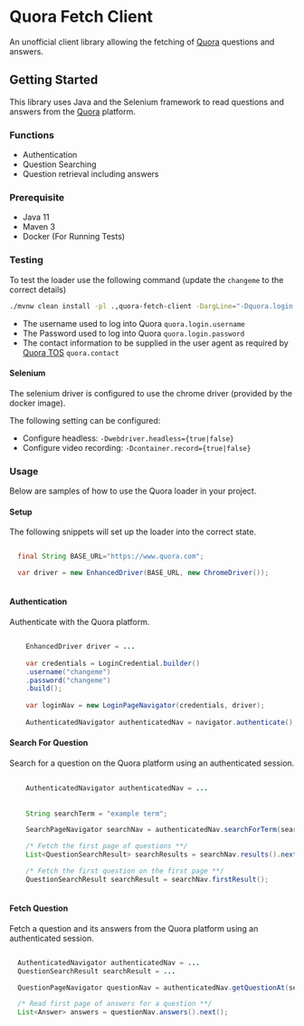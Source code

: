 # Quora Fetch Client

An unofficial client library allowing the fetching of [Quora](https://www.quora.com/) questions and answers. 

## Getting Started

This library uses Java and the Selenium framework to read questions and answers from the [Quora](https://www.quora.com/)  platform.

### Functions

- Authentication
- Question Searching
- Question retrieval including answers

### Prerequisite

- Java 11
- Maven 3
- Docker (For Running Tests)

### Testing

To test the loader use the following command (update the `changeme` to the correct details)

```BASH
./mvnw clean install -pl .,quora-fetch-client -DargLine="-Dquora.login.username=changeme -Dquora.login.password=changeme -Dquora.contact=changeme"
```

- The username used to log into Quora `quora.login.username` 
- The Password used to log into Quora `quora.login.password`
- The contact information to be supplied in the user agent as required by [Quora TOS](https://www.quora.com/about/tos) `quora.contact`

#### Selenium

The selenium driver is configured to use the chrome driver (provided by the docker image). 

The following setting can be configured:

- Configure headless: `-Dwebdriver.headless={true|false}`
- Configure video recording: `-Dcontainer.record={true|false}`

### Usage

Below are samples of how to use the Quora loader in your project.

#### Setup

The following snippets will set up the loader into the correct state.

```JAVA

  final String BASE_URL="https://www.quora.com";

  var driver = new EnhancedDriver(BASE_URL, new ChromeDriver());
  
```

#### Authentication

Authenticate with the Quora platform.

```JAVA

    EnhancedDriver driver = ...
        
    var credentials = LoginCredential.builder()
    .username("changeme")
    .password("changeme")
    .build();
    
    var loginNav = new LoginPageNavigator(credentials, driver);
    
    AuthenticatedNavigator authenticatedNav = navigator.authenticate();

```

#### Search For Question

Search for a question on the Quora platform using an authenticated session.

```JAVA
    
    AuthenticatedNavigator authenticatedNav = ...
        
        
    String searchTerm = "example term";

    SearchPageNavigator searchNav = authenticatedNav.searchForTerm(searchTerm);

    /* Fetch the first page of questions **/
    List<QuestionSearchResult> searchResults = searchNav.results().next();

    /* Fetch the first question on the first page **/
    QuestionSearchResult searchResult = searchNav.firstResult();
    
```

#### Fetch Question

Fetch a question and its answers from the Quora platform using an authenticated session.

```JAVA

  AuthenticatedNavigator authenticatedNav = ...
  QuestionSearchResult searchResult = ...

  QuestionPageNavigator questionNav = authenticatedNav.getQuestionAt(searchResult.getLocation());

  /* Read first page of answers for a question **/
  List<Answer> answers = questionNav.answers().next();
  
```
